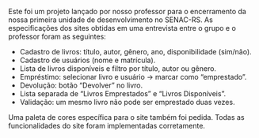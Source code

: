 Este foi um projeto lançado por nosso professor para o encerramento da nossa primeira unidade de desenvolvimento no SENAC-RS. As especificações dos sites obtidas em uma entrevista entre o grupo e o professor foram as seguintes:
- Cadastro de livros: título, autor, gênero, ano, disponibilidade (sim/não).
- Cadastro de usuários (nome e matrícula).
- Lista de livros disponíveis e filtro por título, autor ou gênero.
- Empréstimo: selecionar livro e usuário → marcar como “emprestado”.
- Devolução: botão “Devolver” no livro.
- Lista separada de “Livros Emprestados” e “Livros Disponíveis”.
- Validação: um mesmo livro não pode ser emprestado duas vezes.

Uma paleta de cores específica para o site também foi pedida.
Todas as funcionalidades do site foram implementadas corretamente.

